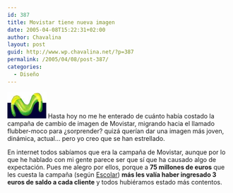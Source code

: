 ```yaml
---
id: 387
title: Movistar tiene nueva imagen
date: 2005-04-08T15:22:31+02:00
author: Chavalina
layout: post
guid: http://www.wp.chavalina.net/?p=387
permalink: /2005/04/08/post-387/
categories:
  - Diseño
---
```

<img class="imgizqda" src="/imagenes/fotos/logo-movistar.jpg" alt="nuevo logotipo de Movistar" /> Hasta hoy no me he enterado de cuánto había costado la campa&ntilde;a de cambio de imagen de Movistar, migrando hacia el llamado flubber-moco para ¿sorprender? quizá querían dar una imagen más joven, dinámica, actual… pero yo creo que se han estrellado.

En internet todos sabíamos que era la campa&ntilde;a de Movistar, aunque por lo que he hablado con mi gente parece ser que sí que ha causado algo de expectación. Pues me alegro por ellos, porque a **75 millones de euros** que les cuesta la campa&ntilde;a (según <a href="http://www.escolar.net/MT/archives/2005/04/75_millones_de.html" target="_blank">Escolar</a>) **más les valía haber ingresado 3 euros de saldo a cada cliente** y todos hubiéramos estado más contentos.